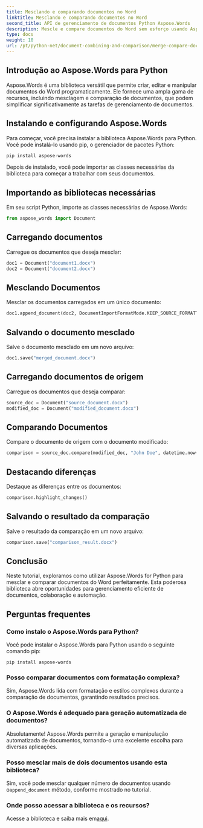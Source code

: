 ```yaml
---
title: Mesclando e comparando documentos no Word
linktitle: Mesclando e comparando documentos no Word
second_title: API de gerenciamento de documentos Python Aspose.Words
description: Mescle e compare documentos do Word sem esforço usando Aspose.Words para Python. Aprenda como manipular documentos, destacar diferenças e automatizar tarefas.
type: docs
weight: 10
url: /pt/python-net/document-combining-and-comparison/merge-compare-documents/
---
```


## Introdução ao Aspose.Words para Python

Aspose.Words é uma biblioteca versátil que permite criar, editar e manipular documentos do Word programaticamente. Ele fornece uma ampla gama de recursos, incluindo mesclagem e comparação de documentos, que podem simplificar significativamente as tarefas de gerenciamento de documentos.

## Instalando e configurando Aspose.Words

Para começar, você precisa instalar a biblioteca Aspose.Words para Python. Você pode instalá-lo usando pip, o gerenciador de pacotes Python:

```python
pip install aspose-words
```

Depois de instalado, você pode importar as classes necessárias da biblioteca para começar a trabalhar com seus documentos.

## Importando as bibliotecas necessárias

Em seu script Python, importe as classes necessárias de Aspose.Words:

```python
from aspose_words import Document
```

## Carregando documentos

Carregue os documentos que deseja mesclar:

```python
doc1 = Document("document1.docx")
doc2 = Document("document2.docx")
```

## Mesclando Documentos

Mesclar os documentos carregados em um único documento:

```python
doc1.append_document(doc2, DocumentImportFormatMode.KEEP_SOURCE_FORMATTING)
```

## Salvando o documento mesclado

Salve o documento mesclado em um novo arquivo:

```python
doc1.save("merged_document.docx")
```

## Carregando documentos de origem

Carregue os documentos que deseja comparar:

```python
source_doc = Document("source_document.docx")
modified_doc = Document("modified_document.docx")
```

## Comparando Documentos

Compare o documento de origem com o documento modificado:

```python
comparison = source_doc.compare(modified_doc, "John Doe", datetime.now())
```

## Destacando diferenças

Destaque as diferenças entre os documentos:

```python
comparison.highlight_changes()
```

## Salvando o resultado da comparação

Salve o resultado da comparação em um novo arquivo:

```python
comparison.save("comparison_result.docx")
```

## Conclusão

Neste tutorial, exploramos como utilizar Aspose.Words for Python para mesclar e comparar documentos do Word perfeitamente. Esta poderosa biblioteca abre oportunidades para gerenciamento eficiente de documentos, colaboração e automação.

## Perguntas frequentes

### Como instalo o Aspose.Words para Python?

Você pode instalar o Aspose.Words para Python usando o seguinte comando pip:
```
pip install aspose-words
```

### Posso comparar documentos com formatação complexa?

Sim, Aspose.Words lida com formatação e estilos complexos durante a comparação de documentos, garantindo resultados precisos.

### O Aspose.Words é adequado para geração automatizada de documentos?

Absolutamente! Aspose.Words permite a geração e manipulação automatizada de documentos, tornando-o uma excelente escolha para diversas aplicações.

### Posso mesclar mais de dois documentos usando esta biblioteca?

Sim, você pode mesclar qualquer número de documentos usando o`append_document` método, conforme mostrado no tutorial.

### Onde posso acessar a biblioteca e os recursos?

 Acesse a biblioteca e saiba mais em[aqui](https://releases.aspose.com/words/python/).